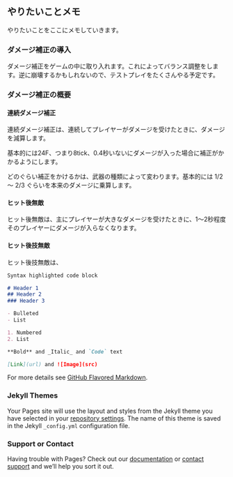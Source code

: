 ## やりたいことメモ

やりたいことをここにメモしていきます。

### ダメージ補正の導入

ダメージ補正をゲームの中に取り入れます。これによってバランス調整をします。逆に崩壊するかもしれないので、テストプレイをたくさんやる予定です。

### ダメージ補正の概要

#### 連続ダメージ補正

連続ダメージ補正は、連続してプレイヤーがダメージを受けたときに、ダメージを減算します。

基本的には24F、つまり8tick、0.4秒いないにダメージが入った場合に補正がかかるようにします。

どのぐらい補正をかけるかは、武器の種類によって変わります。基本的には 1/2 ～ 2/3 ぐらいを本来のダメージに乗算します。

#### ヒット後無敵

ヒット後無敵は、主にプレイヤーが大きなダメージを受けたときに、1～2秒程度そのプレイヤーにダメージが入らなくなります。

#### ヒット後技無敵

ヒット後技無敵は、

```markdown
Syntax highlighted code block

# Header 1
## Header 2
### Header 3

- Bulleted
- List

1. Numbered
2. List

**Bold** and _Italic_ and `Code` text

[Link](url) and ![Image](src)
```

For more details see [GitHub Flavored Markdown](https://guides.github.com/features/mastering-markdown/).

### Jekyll Themes

Your Pages site will use the layout and styles from the Jekyll theme you have selected in your [repository settings](https://github.com/matsu1213/LeonGunWar/settings/pages). The name of this theme is saved in the Jekyll `_config.yml` configuration file.

### Support or Contact

Having trouble with Pages? Check out our [documentation](https://docs.github.com/categories/github-pages-basics/) or [contact support](https://support.github.com/contact) and we’ll help you sort it out.

